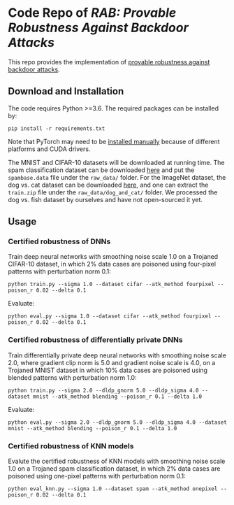 # Code Repo of *RAB: Provable Robustness Against Backdoor Attacks*

This repo provides the implementation of [provable robustness against backdoor attacks](https://todo).



## Download and Installation

The code requires Python >=3.6. The required packages can be installed by:

```
pip install -r requirements.txt
```

Note that PyTorch may need to be [installed manually](https://pytorch.org/) because of different platforms and CUDA drivers.

The MNIST and CIFAR-10 datasets will be downloaded at running time. The spam classification dataset can be downloaded [here](https://archive.ics.uci.edu/ml/datasets/spambase) and put the `spambase.data` file under the `raw_data/` folder. For the ImageNet dataset, the dog vs. cat dataset can be downloaded [here](https://www.kaggle.com/c/dogs-vs-cats/data), and one can extract the `train.zip` file under the `raw_data/dog_and_cat/` folder. We processed the dog vs. fish dataset by ourselves and have not open-sourced it yet.

## Usage 

### Certified robustness of DNNs

Train deep neural networks with smoothing noise scale 1.0 on a Trojaned CIFAR-10 dataset, in which 2% data cases are poisoned using four-pixel patterns with perturbation norm 0.1:

```
python train.py --sigma 1.0 --dataset cifar --atk_method fourpixel --poison_r 0.02 --delta 0.1
```

Evaluate:

```
python eval.py --sigma 1.0 --dataset cifar --atk_method fourpixel --poison_r 0.02 --delta 0.1
```



### Certified robustness of differentially private DNNs

Train differentially private deep neural networks with smoothing noise scale 2.0, where gradient clip norm is 5.0 and gradient noise scale is 4.0, on a Trojaned MNIST dataset in which 10% data cases are poisoned using blended patterns with perturbation norm 1.0:

```
python train.py --sigma 2.0 --dldp_gnorm 5.0 --dldp_sigma 4.0 --dataset mnist --atk_method blending --poison_r 0.1 --delta 1.0
```

Evaluate:

```
python eval.py --sigma 2.0 --dldp_gnorm 5.0 --dldp_sigma 4.0 --dataset mnist --atk_method blending --poison_r 0.1 --delta 1.0
```



###  Certified robustness of KNN models

Evalute the certified robustness of KNN models with smoothing noise scale 1.0 on a Trojaned spam classification dataset, in which 2% data cases are poisoned using one-pixel patterns with perturbation norm 0.1:

```
python eval_knn.py --sigma 1.0 --dataset spam --atk_method onepixel --poison_r 0.02 --delta 0.1
```

